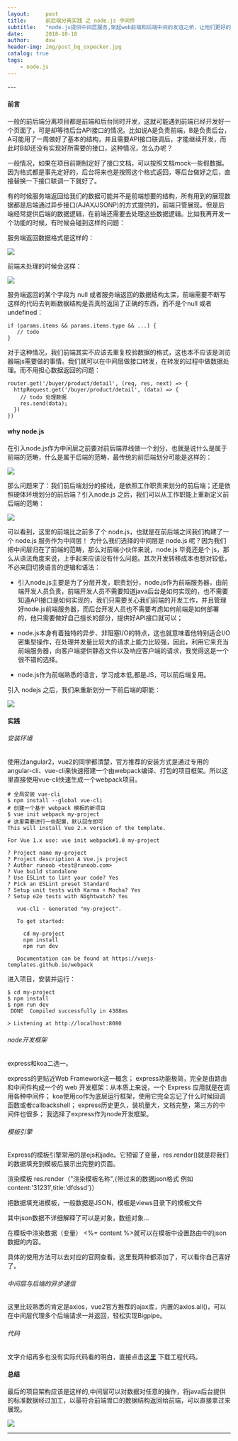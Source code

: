 ```yaml
---
layout:     post
title:      前后端分离实践 之 node.js 中间件
subtitle:   "node.js提供中间层服务,架起web前端和后端中间的友谊之桥，让他们更好的各司其职"
date:       2018-10-18
author:     dxw
header-img: img/post_bg_oxpecker.jpg 
catalog: true
tags:
    - node.js
---
```



<p id = "build"></p>
---

#### 前言

一般的前后端分离项目都是前端和后台同时开发，这就可能遇到前端已经开发好一个页面了，可是却等待后台API接口的情况。比如说A是负责前端，B是负责后台，A可能用了一周做好了基本的结构，并且需要API接口联调后，才能继续开发，而此时B却还没有实现好所需要的接口，这种情况，怎么办呢？

一般情况，如果在项目前期制定好了接口文档，可以按照文档mock一些假数据。因为格式都是事先定好的，后台将来也是按照这个格式返回，等后台做好之后，直接替换一下接口联调一下就好了。

有的时候服务端返回给我们的数据可能并不是前端想要的结构，所有用到的展现数据都是后端通过异步接口(AJAX/JSONP)的方式提供的，前端只管展现。但是后端经常提供后端的数据逻辑，在前端还需要去处理这些数据逻辑。比如我再开发一个功能的时候，有时候会碰到这样的问题：

服务端返回数据格式是这样的：

![](https://ws4.sinaimg.cn/large/006tNbRwly1fwa1wfosyej309n05vglp.jpg)


前端未处理的时候会这样：

![](https://ws1.sinaimg.cn/large/006tNbRwly1fwa1xc3v82j30gj04ot8w.jpg)


服务端返回的某个字段为 null 或者服务端返回的数据结构太深，前端需要不断写这样的代码去判断数据结构是否真的返回了正确的东西，而不是个null 或者undefined：

```
if (params.items && params.items.type && ...) {
   // todo
}
```
对于这种情况，我们前端其实不应该去重复校验数据的格式，这也本不应该是浏览器端js需要做的事情。我们就可以在中间层做接口转发，在转发的过程中做数据处理。而不用担心数据返回的问题：

```
router.get('/buyer/product/detail', (req, res, next) => {
  httpRequest.get('/buyer/product/detail', (data) => {
    // todo 处理数据
    res.send(data);
  })
})
```

#### why node.js

在引入node.js作为中间层之前要对前后端界线做一个划分，也就是说什么是属于前端的范畴，什么是属于后端的范畴，最传统的前后端划分可能是这样的：

![](https://ws4.sinaimg.cn/large/006tNbRwly1fwa21erczuj30k0095mx4.jpg)

那么问题来了：我们前后端划分的接线，是依照工作职责来划分的前后端；还是依照硬体环境划分的前后端？引入node.js 之后，我们可以从工作职能上重新定义前后端的范畴：

![](https://ws4.sinaimg.cn/large/006tNbRwly1fwa21bxcayj30k008mt8o.jpg)

可以看到，这里的前端比之前多了个 node.js，也就是在前后端之间我们构建了一个 node.js 服务作为中间层！
为什么我们选择的中间层是 node.js 呢？因为我们把中间层归在了前端的范畴，那么对前端小伙伴来说，node.js 毕竟还是个 js，那么从语法角度来说，上手起来应该没有什么问题。其次开发转移成本也想对较低，不必来回切换语言的逻辑和语法：

* 引入node.js主要是为了分层开发，职责划分，node.js作为前端服务器，由前端开发人员负责，前端开发人员不需要知道java后台是如何实现的，也不需要知道API接口是如何实现的，我们只需要关心我们前端的开发工作，并且管理好node.js前端服务器，而后台开发人员也不需要考虑如何前端是如何部署的，他只需要做好自己擅长的部分，提供好API接口就可以；

* node.js本身有着独特的异步、非阻塞I/O的特点，这也就意味着他特别适合I/O密集型操作，在处理并发量比较大的请求上能力比较强，因此，利用它来充当前端服务器，向客户端提供静态文件以及响应客户端的请求，我觉得这是一个很不错的选择。

* node.js作为前端熟悉的语言，学习成本低,都是JS，可以前后端复用。

引入 nodejs 之后，我们来重新划分一下前后端的职能：

![](https://ws3.sinaimg.cn/large/006tNbRwly1fwa23j9b9tj30k00axjrq.jpg)

#### 实践

###### 安装环境

使用过angular2，vue2的同学都清楚，官方推荐的安装方式是通过专用的angular-cli、vue-cli来快速搭建一个由webpack编译、打包的项目框架。所以这里直接使用vue-cli快速生成一个webpack项目。

```
# 全局安装 vue-cli
$ npm install --global vue-cli
# 创建一个基于 webpack 模板的新项目
$ vue init webpack my-project
# 这里需要进行一些配置，默认回车即可
This will install Vue 2.x version of the template.

For Vue 1.x use: vue init webpack#1.0 my-project

? Project name my-project
? Project description A Vue.js project
? Author runoob <test@runoob.com>
? Vue build standalone
? Use ESLint to lint your code? Yes
? Pick an ESLint preset Standard
? Setup unit tests with Karma + Mocha? Yes
? Setup e2e tests with Nightwatch? Yes

   vue-cli · Generated "my-project".

   To get started:
   
     cd my-project
     npm install
     npm run dev
   
   Documentation can be found at https://vuejs-templates.github.io/webpack

```

进入项目，安装并运行：

```
$ cd my-project
$ npm install
$ npm run dev
 DONE  Compiled successfully in 4388ms

> Listening at http://localhost:8080

```
###### node开发框架

express和koa二选一。

express的更贴近Web Framework这一概念；
express功能极简，完全是由路由和中间件构成一个的 web 开发框架：从本质上来说，一个 Express 应用就是在调用各种中间件；
koa使用co作为底层运行框架，使用它完全忘记了什么时候回调函数或者callbackshell；
express历史更久，装机量大，文档完整，第三方的中间件也很多；
我选择了express作为node开发框架。

###### 模板引擎

Express的模板引擎常用的是ejs和jade。它预留了变量，res.render()就是将我们的数据填充到模板后展示出完整的页面。

渲染模板 res.render（"渲染模板名称",{带过来的数据json格式 例如content:'31231',title:'dfdssd'}）

把数据填充进模板，一般数据是JSON，模板是views目录下的模板文件

其中json数据不详细解释了可以是对象，数组对象...

在模板中渲染数据（变量） <%= content %>就可以在模板中设置路由中的json数据的内容。

具体的使用方法可以去对应的官网查看。这里我两种都添加了，可以看你自己喜好了。

###### 中间层与后端的异步通信

这里比较熟悉的肯定是axios，vue2官方推荐的ajax库，内置的axios.all()，可以在中间层代理多个后端请求一并返回，轻松实现Bigpipe。

###### 代码

文字介绍再多也没有实际代码看的明白，直接点击[这里](https://github.com/MrTung/nodeMiddle) 下载工程代码。


#### 总结 

最后的项目架构应该是这样的,中间层可以对数据对任意的操作，将java后台提供的标准数据经过加工，以最符合前端胃口的数据结构返回给前端，可以直接拿过来展现。

![](https://ws2.sinaimg.cn/large/006tNbRwly1fwa25gtozsj30rl0lc3z5.jpg)

---




